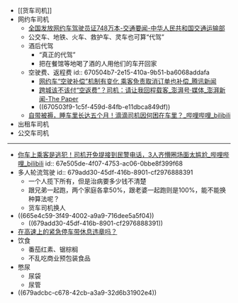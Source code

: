 - [[货车司机]]
- 网约车司机
	- [全国发放网约车驾驶员证748万本-交通要闻-中华人民共和国交通运输部](https://www.mot.gov.cn/jiaotongyaowen/202412/t20241203_4160569.html)
	- 公交车、地铁、火车、救护车、灵车也可算“代驾”
	- 酒后代驾
		- “真正的代驾”
		- 把在餐馆等地喝了酒的人用他们的车开回家
	- 空驶费、返程费
	  id:: 670504b7-2e15-410a-9b51-ba6068addafa
		- [网约车“空驶补偿”机制有变化 乘客免责取消订单也补偿_腾讯新闻](https://new.qq.com/rain/a/20201203A0DPD700)
		- [跨城该不该付“空返费”？司机：请让我回程载客_澎湃号·媒体_澎湃新闻-The Paper](https://www.thepaper.cn/newsDetail_forward_25401239)
		- ((670503f9-1c5f-459d-84fb-e11dbca849df))
	- [自带被褥，睡车里长达五个月！滴滴司机因何困在车里？_哔哩哔哩_bilibili](https://www.bilibili.com/video/BV1Ka4y1z7fw/)
- 出租车司机
- 公交车司机
- ---
- [你车上乘客是逃犯！司机开免提接到民警电话，3人齐懵圈场面太尴尬_哔哩哔哩_bilibili](https://www.bilibili.com/video/BV1CY411V7Lf/)
  id:: 67e505de-4f07-4753-ac06-0bbe8f399f68
- 多人轮流驾驶
  id:: 679add30-45df-416b-8901-cf2976888391
	- 一个人揽下所有，但是治病要多少钱不清楚
	- 跟兄弟一起跑，两个家庭各拿50%，跟老婆一起跑则是100%，能不能换种算法呢？
	- 货车司机换人
- ((665e4c59-3f49-4002-a9a9-716dee5a5f04))
	- ((679add30-45df-416b-8901-cf2976888391))
- [在高速上的紧急停车带休息违章吗？](https://m.sohu.com/n/532548655/)
- 饮食
	- 番茄红素、锯棕榈
	- 不乱吃商业预包装食品
- 憋尿
	- 尿袋
	- 尿管
- ((679adcbc-c678-42cb-a3a9-32d6b31902e4))